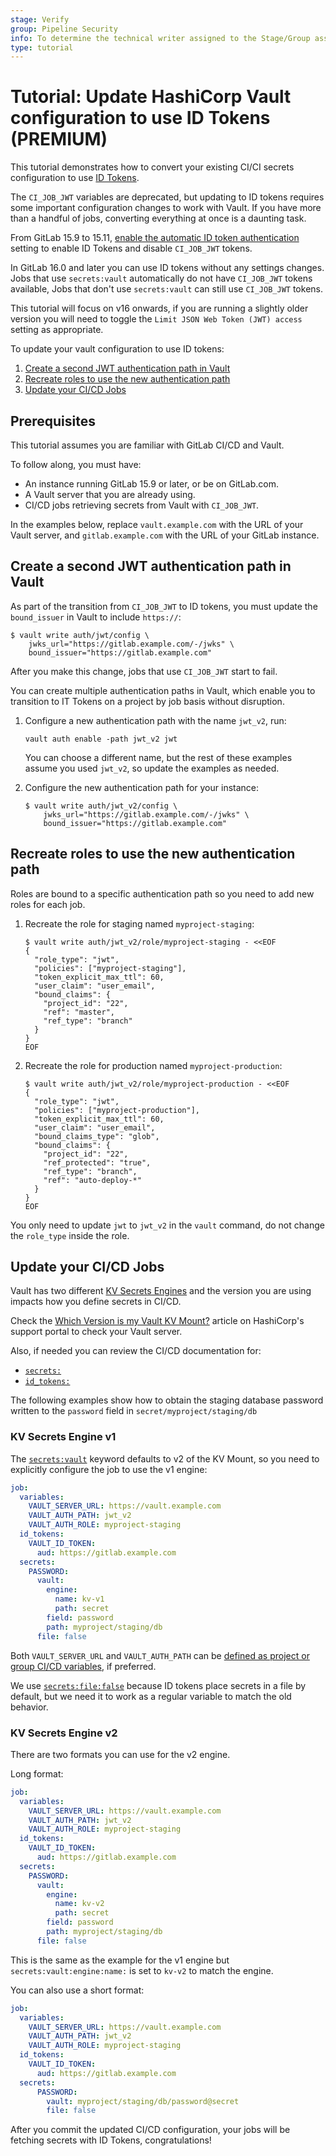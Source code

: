 ```yaml
---
stage: Verify
group: Pipeline Security
info: To determine the technical writer assigned to the Stage/Group associated with this page, see https://about.gitlab.com/handbook/product/ux/technical-writing/#assignments
type: tutorial
---
```


# Tutorial: Update HashiCorp Vault configuration to use ID Tokens **(PREMIUM)**

This tutorial demonstrates how to convert your existing CI/CI secrets configuration to use [ID Tokens](../secrets/id_token_authentication.md).

The `CI_JOB_JWT` variables are deprecated, but updating to ID tokens requires some important configuration changes to work with Vault. If you have more than a handful of jobs, converting everything at once is a daunting task.

From GitLab 15.9 to 15.11, [enable the automatic ID token authentication](../secrets/id_token_authentication.md#enable-automatic-id-token-authentication-deprecated)
setting to enable ID Tokens and disable `CI_JOB_JWT` tokens.

In GitLab 16.0 and later you can use ID tokens without any settings changes.
Jobs that use `secrets:vault` automatically do not have `CI_JOB_JWT` tokens available,
Jobs that don't use `secrets:vault` can still use `CI_JOB_JWT` tokens.

This tutorial will focus on v16 onwards, if you are running a slightly older version you will need to toggle the `Limit JSON Web Token (JWT) access` setting as appropriate.

To update your vault configuration to use ID tokens:

1. [Create a second JWT authentication path in Vault](#create-a-second-jwt-authentication-path-in-vault)
1. [Recreate roles to use the new authentication path](#recreate-roles-to-use-the-new-authentication-path)
1. [Update your CI/CD Jobs](#update-your-cicd-jobs)

## Prerequisites

This tutorial assumes you are familiar with GitLab CI/CD and Vault.

To follow along, you must have:

- An instance running GitLab 15.9 or later, or be on GitLab.com.
- A Vault server that you are already using.
- CI/CD jobs retrieving secrets from Vault with `CI_JOB_JWT`.

In the examples below, replace `vault.example.com` with the URL of your Vault server,
and `gitlab.example.com` with the URL of your GitLab instance.

## Create a second JWT authentication path in Vault

As part of the transition from `CI_JOB_JWT` to ID tokens, you must update the `bound_issuer` in Vault to include `https://`:

```shell
$ vault write auth/jwt/config \
    jwks_url="https://gitlab.example.com/-/jwks" \
    bound_issuer="https://gitlab.example.com"
```

After you make this change, jobs that use `CI_JOB_JWT` start to fail.

You can create multiple authentication paths in Vault, which enable you to transition to IT Tokens on a project by job basis without disruption.

1. Configure a new authentication path with the name `jwt_v2`, run:

   ```shell
   vault auth enable -path jwt_v2 jwt
   ```

   You can choose a different name, but the rest of these examples assume you used `jwt_v2`, so update the examples as needed.

1. Configure the new authentication path for your instance:

   ```shell
   $ vault write auth/jwt_v2/config \
       jwks_url="https://gitlab.example.com/-/jwks" \
       bound_issuer="https://gitlab.example.com"
   ```

## Recreate roles to use the new authentication path

Roles are bound to a specific authentication path so you need to add new roles for each job.

1. Recreate the role for staging named `myproject-staging`:

   ```shell
   $ vault write auth/jwt_v2/role/myproject-staging - <<EOF
   {
     "role_type": "jwt",
     "policies": ["myproject-staging"],
     "token_explicit_max_ttl": 60,
     "user_claim": "user_email",
     "bound_claims": {
       "project_id": "22",
       "ref": "master",
       "ref_type": "branch"
     }
   }
   EOF
   ```

1. Recreate the role for production named `myproject-production`:

   ```shell
   $ vault write auth/jwt_v2/role/myproject-production - <<EOF
   {
     "role_type": "jwt",
     "policies": ["myproject-production"],
     "token_explicit_max_ttl": 60,
     "user_claim": "user_email",
     "bound_claims_type": "glob",
     "bound_claims": {
       "project_id": "22",
       "ref_protected": "true",
       "ref_type": "branch",
       "ref": "auto-deploy-*"
     }
   }
   EOF
   ```

You only need to update `jwt` to `jwt_v2` in the `vault` command, do not change the `role_type` inside the role.

## Update your CI/CD Jobs

Vault has two different [KV Secrets Engines](https://developer.hashicorp.com/vault/docs/secrets/kv) and the version you are using impacts how you define secrets in CI/CD.

Check the [Which Version is my Vault KV Mount?](https://support.hashicorp.com/hc/en-us/articles/4404288741139-Which-Version-is-my-Vault-KV-Mount-) article on HashiCorp's support portal to check your Vault server.

Also, if needed you can review the CI/CD documentation for:

- [`secrets:`](../yaml/index.md#secrets)
- [`id_tokens:`](../yaml/index.md#id_tokens)

The following examples show how to obtain the staging database password written to the `password` field in `secret/myproject/staging/db`

### KV Secrets Engine v1

The [`secrets:vault`](../yaml/index.md#secretsvault) keyword defaults to v2 of the KV Mount, so you need to explicitly configure the job to use the v1 engine:

```yaml
job:
  variables:
    VAULT_SERVER_URL: https://vault.example.com
    VAULT_AUTH_PATH: jwt_v2
    VAULT_AUTH_ROLE: myproject-staging
  id_tokens:
    VAULT_ID_TOKEN:
      aud: https://gitlab.example.com
  secrets:
    PASSWORD:
      vault:
        engine:
          name: kv-v1
          path: secret
        field: password
        path: myproject/staging/db
      file: false
```

Both `VAULT_SERVER_URL` and `VAULT_AUTH_PATH` can be [defined as project or group CI/CD variables](../../ci/variables/index.md#define-a-cicd-variable-in-the-ui),
if preferred.

We use [`secrets:file:false`](../../ci/yaml/index.md#secretsfile) because ID tokens place secrets in a file by default, but we need it to work as a regular variable to match the old behavior.

### KV Secrets Engine v2

There are two formats you can use for the v2 engine.

Long format:

```yaml
job:
  variables:
    VAULT_SERVER_URL: https://vault.example.com
    VAULT_AUTH_PATH: jwt_v2
    VAULT_AUTH_ROLE: myproject-staging
  id_tokens:
    VAULT_ID_TOKEN:
      aud: https://gitlab.example.com
  secrets:
    PASSWORD:
      vault:
        engine:
          name: kv-v2
          path: secret
        field: password
        path: myproject/staging/db
      file: false
```

This is the same as the example for the v1 engine but `secrets:vault:engine:name:` is set to `kv-v2` to match the engine.

You can also use a short format:

```yaml
job:
  variables:
    VAULT_SERVER_URL: https://vault.example.com
    VAULT_AUTH_PATH: jwt_v2
    VAULT_AUTH_ROLE: myproject-staging
  id_tokens:
    VAULT_ID_TOKEN:
      aud: https://gitlab.example.com
  secrets:
      PASSWORD:
        vault: myproject/staging/db/password@secret
        file: false
```

After you commit the updated CI/CD configuration, your jobs will be fetching secrets with ID Tokens, congratulations!
